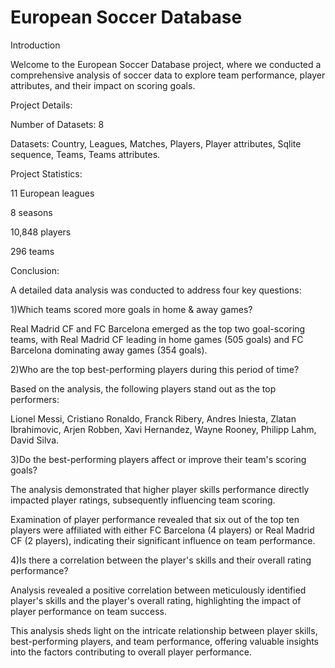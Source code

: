 # European Soccer Database

Introduction

Welcome to the European Soccer Database project, where we conducted a comprehensive analysis of soccer data to explore team performance, player attributes, and their impact on scoring goals.

Project Details:

Number of Datasets: 8

Datasets: Country, Leagues, Matches, Players, Player attributes, Sqlite sequence, Teams, Teams attributes.

Project Statistics:

11 European leagues

8 seasons

10,848 players

296 teams


Conclusion:

A detailed data analysis was conducted to address four key questions:

1)Which teams scored more goals in home & away games?

Real Madrid CF and FC Barcelona emerged as the top two goal-scoring teams, with Real Madrid CF leading in home games (505 goals) and FC Barcelona dominating away games (354 goals).

2)Who are the top best-performing players during this period of time?

Based on the analysis, the following players stand out as the top performers:

Lionel Messi, Cristiano Ronaldo, Franck Ribery, Andres Iniesta, Zlatan Ibrahimovic, Arjen Robben, Xavi Hernandez, Wayne Rooney, Philipp Lahm, David Silva.

3)Do the best-performing players affect or improve their team's scoring goals?

The analysis demonstrated that higher player skills performance directly impacted player ratings, subsequently influencing team scoring.

Examination of player performance revealed that six out of the top ten players were affiliated with either FC Barcelona (4 players) or Real Madrid CF (2 players), indicating their significant influence on team performance.

4)Is there a correlation between the player's skills and their overall rating performance?

Analysis revealed a positive correlation between meticulously identified player's skills and the player's overall rating, highlighting the impact of player performance on team success.

This analysis sheds light on the intricate relationship between player skills, best-performing players, and team performance, offering valuable insights into the factors contributing to overall player performance.
